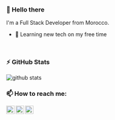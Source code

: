 ### 👋 Hello there 
I'm a Full Stack Developer from Morocco.
- 🌱 Learning new tech on my free time



<br />

### :zap: GitHub Stats
<!-- <img align="left" alt="IBRAHIM AHDADOU's GitHub Stats" src="https://github-readme-stats.codestackr.vercel.app/api?username=Ahdadou&show_icons=true&hide_border=true" /> -->
![github stats](https://github-readme-stats.vercel.app/api?username=Ahdadou&show_icons=true&hide_border=true)
<br />

### 📫 How to reach me:

[<img align="left" alt="ibrahim-ahdadou | LinkedIn" width="22px" src="https://cdn.jsdelivr.net/npm/simple-icons@v3/icons/linkedin.svg" />][linkedin]
[<img align="left" alt="ibrahim-ahdadou | Instagram" width="22px" src="https://cdn.jsdelivr.net/npm/simple-icons@v3/icons/instagram.svg" />][instagram]
[<img align="left" alt="ibrahim-ahdadou | Instagram" width="22px" src="https://cdn.jsdelivr.net/npm/simple-icons@v3/icons/gmail.svg" />][Gmail]


[instagram]: https://www.instagram.com/brahim_ahd/
[linkedin]: https://www.linkedin.com/in/ibrahim-ahdadou/
[Gmail]: mailto:ibra.ahdadou@gmail.com



<!-- 
Here are some ideas to get you started:
- 🔭 I’m currently working on ...
- 🌱 I’m currently learning ...
- 👯 I’m looking to collaborate on ...
- 🤔 I’m looking for help with ...
- 💬 Ask me about ...
- 📫 How to reach me: ...
- 😄 Pronouns: ...
- ⚡ Fun fact: ...
- 🌱 Learning new tech on my free time
- ⚡ Fun fact: I like coding & playing video games
- 📫 Reach me: 
- 👯 I’m looking for a software development internship -->

